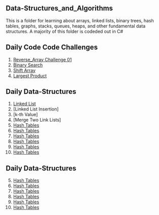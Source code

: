 ## Data-Structures_and_Algorithms
This is a folder for learning about arrays, linked lists, binary trees, hash tables, graphs, stacks, queues, heaps, and other fundamental data structures. A majority of this folder is codeded out in C#

## Daily Code Code Challenges 
1. [Reverse_Array Challenge 01](/Code_Challenges/Reverse_an_array)
2. [Binary Search](/Code_Challenges/BinarySearch)
3. [Shift Array](/Code_Challenges/ShiftArray)
4. [Largest Product](/Code_Challenges/LargestProduct)

## Daily Data-Structures
1. [Linked List](Data_Structures/LinkList/)
2. [Linked List Insertion]
3. [k-th Value]
4. [Merge Two Link Lists]
5. [Hash Tables ](Data_Structures/HashTable/)
6. [Hash Tables ](Data_Structures/HashTable/)
6. [Hash Tables ](Data_Structures/HashTable/)
7. [Hash Tables ](Data_Structures/HashTable/)
8. [Hash Tables ](Data_Structures/HashTable/)
9. [Hash Tables ](Data_Structures/HashTable/)

## Daily Data-Structures
5. [Hash Tables ](Data_Structures/HashTable/)
6. [Hash Tables ](Data_Structures/HashTable/)
6. [Hash Tables ](Data_Structures/HashTable/)
7. [Hash Tables ](Data_Structures/HashTable/)
8. [Hash Tables ](Data_Structures/HashTable/)
9. [Hash Tables ](Data_Structures/HashTable/)
